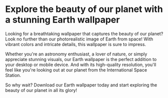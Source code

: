 <!--
Write me markdown content of website with wallpaper:

"A photorealistic image of the Earth from space, with vibrant colors and intricate details."

The header of the page should not be copy of the text but rather a real content of the website which is using this wallpaper.
-->

<!--font:Poppins-->

# Explore the beauty of our planet with a stunning Earth wallpaper

Looking for a breathtaking wallpaper that captures the beauty of our planet? Look no further than our photorealistic image of Earth from space! With vibrant colors and intricate details, this wallpaper is sure to impress.

Whether you're an astronomy enthusiast, a lover of nature, or simply appreciate stunning visuals, our Earth wallpaper is the perfect addition to your desktop or mobile device. And with its high-quality resolution, you'll feel like you're looking out at our planet from the International Space Station.

So why wait? Download our Earth wallpaper today and start exploring the beauty of our planet in all its glory!
